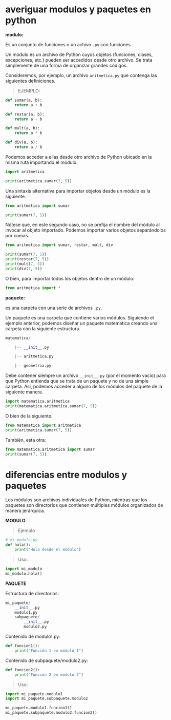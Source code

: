 # averiguar modulos y paquetes en python
**modulo:** 

Es un conjunto de funciones o un achivo `.py` con funciones

Un módulo es un archivo de Python cuyos objetos (funciones, clases, excepciones, etc.) pueden ser accedidos desde otro archivo. Se trata simplemente de una forma de organizar grandes códigos.

Consideremos, por ejemplo, un archivo `aritmetica.py` que contenga las siguientes definiciones.

>EJEMPLO:
```python
def sumar(a, b):
    return a + b

def restar(a, b):
    return a - b

def mult(a, b):
    return a * b

def div(a, b):
    return a / b
```
Podemos acceder a ellas desde otro archivo de Python ubicado en la misma ruta importando el módulo.

```python
import aritmetica

print(aritmetica.sumar(7, 5))
```
Una sintaxis alternativa para importar objetos desde un módulo es la siguiente.
```python
from aritmetica import sumar

print(sumar(7, 5))
```
Nótese que, en este segundo caso, no se prefija el nombre del módulo al invocar al objeto importado. Podemos importar varios objetos separándolos por comas.
```python
from aritmetica import sumar, restar, mult, div

print(sumar(7, 5))
print(restar(7, 5))
print(mult(7, 5))
print(div(7, 5))
```
O bien, para importar todos los objetos dentro de un módulo:
```python
from aritmetica import *
```

**paquete:** 

es una carpeta con una serie de archivos `.py`.

Un paquete es una carpeta que contiene varios módulos. Siguiendo el ejemplo anterior, podemos diseñar un paquete matematica creando una carpeta con la siguiente estructura.

```python
matematica/

    |-- __init__.py

    |-- aritmetica.py

    |-- geometria.py
```

Debe contener siempre un archivo `__init__.py` (por el momento vacío) para que Python entienda que se trata de un paquete y no de una simple carpeta. Así, podemos acceder a alguno de los módulos del paquete de la siguiente manera.
```python
import matematica.aritmetica
print(matematica.aritmetica.sumar(7, 5))
```
O bien de la siguiente.
```python
from matematica import aritmetica
print(aritmetica.sumar(7, 5))
```
También, esta otra:
```python
from matematica.aritmetica import sumar
print(sumar(7, 5))
```
# diferencias entre modulos y paquetes

 Los módulos son archivos individuales de Python, mientras que los paquetes son directorios que contienen múltiples módulos organizados de manera jerárquica.

**MODULO**
>Ejemplo
```python
# mi_modulo.py
def hola():
    print("Hola desde el módulo")
```
>Uso:
```python
import mi_modulo
mi_modulo.hola()
```
**PAQUETE**

Estructura de directorios:
```python
mi_paquete/
    __init__.py
    modulo1.py
    subpaquete/
        __init__.py
        modulo2.py
```
Contenido de modulo1.py:
```python
def funcion1():
    print("Función 1 en módulo 1")
```
Contenido de subpaquete/modulo2.py:
```python
def funcion2():
    print("Función 2 en módulo 2")
```
>Uso:

```python
import mi_paquete.modulo1
import mi_paquete.subpaquete.modulo2

mi_paquete.modulo1.funcion1()
mi_paquete.subpaquete.modulo2.funcion2()
```